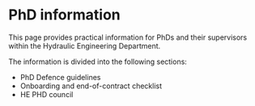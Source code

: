 # PhD information

This page provides practical information for PhDs and their supervisors within the Hydraulic Engineering Department.

The information is divided into the following sections:
- PhD Defence guidelines
- Onboarding and end-of-contract checklist
- HE PHD council
